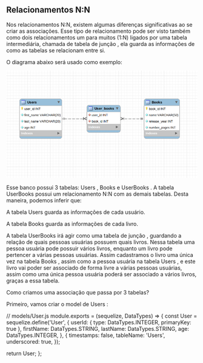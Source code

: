 ## Relacionamentos N:N

Nos relacionamentos N:N, existem algumas diferenças significativas ao se criar as associações. Esse tipo de relacionamento pode ser visto também como dois relacionamentos um para muitos (1:N) ligados por uma tabela intermediária, chamada de tabela de junção , ela guarda as informações de como as tabelas se relacionam entre si.

O diagrama abaixo será usado como exemplo:

<img src='diagrama2.png'/>

Esse banco possui 3 tabelas: Users , Books e UserBooks . A tabela UserBooks possui um relacionamento N:N com as demais tabelas. Desta maneira, podemos inferir que:

  A tabela Users guarda as informações de cada usuário.

  A tabela Books guarda as informações de cada livro.
  
  A tabela UserBooks irá agir como uma tabela de junção , guardando a relação de quais pessoas usuárias possuem quais livros. Nessa tabela uma pessoa usuária pode possuir vários livros, enquanto um livro pode pertencer a várias pessoas usuárias. Assim cadastramos o livro uma única vez na tabela Books , assim como a pessoa usuária na tabela Users , e este livro vai poder ser associado de forma livre a várias pessoas usuárias, assim como uma única pessoa usuária poderá ser associado a vários livros, graças a essa tabela.

Como criamos uma associação que passa por 3 tabelas?

Primeiro, vamos criar o model de Users :

// models/User.js
module.exports = (sequelize, DataTypes) => {
  const User = sequelize.define('User', {
    userId: { type: DataTypes.INTEGER, primaryKey: true },
    firstName: DataTypes.STRING,
    lastName: DataTypes.STRING,
    age: DataTypes.INTEGER,
  },
  {
    timestamps: false,
    tableName: 'Users',
    underscored: true,
  });

  return User;
};